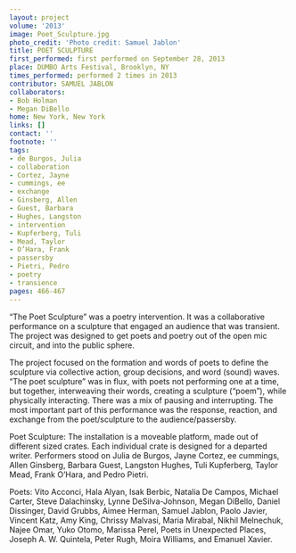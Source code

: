 ```yaml
---
layout: project
volume: '2013'
image: Poet_Sculpture.jpg
photo_credit: 'Photo credit: Samuel Jablon'
title: POET SCULPTURE
first_performed: first performed on September 28, 2013
place: DUMBO Arts Festival, Brooklyn, NY
times_performed: performed 2 times in 2013
contributor: SAMUEL JABLON
collaborators:
- Bob Holman
- Megan DiBello
home: New York, New York
links: []
contact: ''
footnote: ''
tags:
- de Burgos, Julia
- collaboration
- Cortez, Jayne
- cummings, ee
- exchange
- Ginsberg, Allen
- Guest, Barbara
- Hughes, Langston
- intervention
- Kupferberg, Tuli
- Mead, Taylor
- O’Hara, Frank
- passersby
- Pietri, Pedro
- poetry
- transience
pages: 466-467
---
```


“The Poet Sculpture” was a poetry intervention. It was a collaborative performance on a sculpture that engaged an audience that was transient. The project was designed to get poets and poetry out of the open mic circuit, and into the public sphere.

The project focused on the formation and words of poets to define the sculpture via collective action, group decisions, and word (sound) waves. “The poet sculpture” was in flux, with poets not performing one at a time, but together, interweaving their words, creating a sculpture (“poem”), while physically interacting. There was a mix of pausing and interrupting. The most important part of this performance was the response, reaction, and exchange from the poet/sculpture to the audience/passersby.

Poet Sculpture: The installation is a moveable platform, made out of different sized crates. Each individual crate is designed for a departed writer. Performers stood on Julia de Burgos, Jayne Cortez, ee cummings, Allen Ginsberg, Barbara Guest, Langston Hughes, Tuli Kupferberg, Taylor Mead, Frank O’Hara, and Pedro Pietri.

Poets: Vito Acconci, Hala Alyan, Isak Berbic, Natalia De Campos, Michael Carter, Steve Dalachinsky, Lynne DeSilva-Johnson, Megan DiBello, Daniel Dissinger, David Grubbs, Aimee Herman, Samuel Jablon, Paolo Javier, Vincent Katz, Amy King, Chrissy Malvasi, Maria Mirabal, Nikhil Melnechuk, Najee Omar, Yuko Otomo, Marissa Perel, Poets in Unexpected Places, Joseph A. W. Quintela, Peter Rugh, Moira Williams, and Emanuel Xavier.
